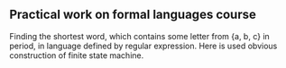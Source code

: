 ## Practical work on formal languages course
Finding the shortest word, which contains some letter from {a, b, c} in period, in language defined by regular expression. 
Here is used obvious construction of finite state machine.
